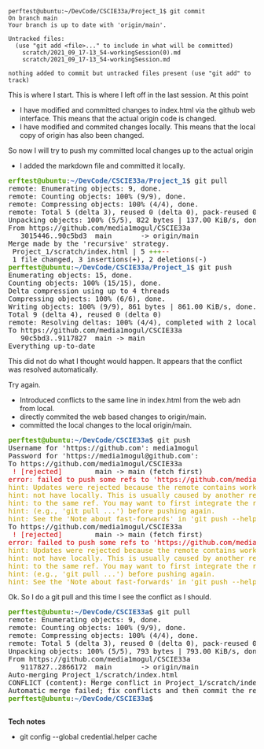 ```
perftest@ubuntu:~/DevCode/CSCIE33a/Project_1$ git commit
On branch main
Your branch is up to date with 'origin/main'.

Untracked files:
  (use "git add <file>..." to include in what will be committed)
	scratch/2021_09_17-13_54-workingSession(0).md
	scratch/2021_09_17-13_54-workingSession.md

nothing added to commit but untracked files present (use "git add" to track)
```



This is where I start.
This is where I left off in the last session.
At this point
 - I have modified and committed changes to index.html via the github web interface. This means that the actual origin code is changed.
 - I have modified and commited changes locally. This  means that the local copy of origin has also been changed.

So now I will try to push my committed local changes up to the actual origin
 - I added the markdown file and committed it locally.

<pre><font color="#4E9A06"><b>erftest@ubuntu</b></font>:<font color="#3465A4"><b>~/DevCode/CSCIE33a/Project_1</b></font>$ git pull
remote: Enumerating objects: 9, done.
remote: Counting objects: 100% (9/9), done.
remote: Compressing objects: 100% (4/4), done.
remote: Total 5 (delta 3), reused 0 (delta 0), pack-reused 0
Unpacking objects: 100% (5/5), 822 bytes | 137.00 KiB/s, done.
From https://github.com/media1mogul/CSCIE33a
   3015446..90c5bd3  main       -&gt; origin/main
Merge made by the &apos;recursive&apos; strategy.
 Project_1/scratch/index.html | 5 <font color="#4E9A06">+++</font><font color="#CC0000">--</font>
 1 file changed, 3 insertions(+), 2 deletions(-)
<font color="#4E9A06"><b>perftest@ubuntu</b></font>:<font color="#3465A4"><b>~/DevCode/CSCIE33a/Project_1</b></font>$ git push
Enumerating objects: 15, done.
Counting objects: 100% (15/15), done.
Delta compression using up to 4 threads
Compressing objects: 100% (6/6), done.
Writing objects: 100% (9/9), 861 bytes | 861.00 KiB/s, done.
Total 9 (delta 4), reused 0 (delta 0)
remote: Resolving deltas: 100% (4/4), completed with 2 local objects.
To https://github.com/media1mogul/CSCIE33a
   90c5bd3..9117827  main -&gt; main
Everything up-to-date
</pre>

This did not do what I thought would happen.
It appears that the conflict was resolved automatically.

Try again.
 - Introduced conflicts to the same line in index.html from the web adn from local.
 - directly commited the web based changes to origin/main.
 - committed the local changes to the local origin/main.
 
 <pre><font color="#4E9A06"><b>perftest@ubuntu</b></font>:<font color="#3465A4"><b>~/DevCode/CSCIE33a</b></font>$ git push
Username for &apos;https://github.com&apos;: media1mogul
Password for &apos;https://media1mogul@github.com&apos;: 
To https://github.com/media1mogul/CSCIE33a
 <font color="#CC0000">! [rejected]       </font> main -&gt; main (fetch first)
<font color="#CC0000">error: failed to push some refs to &apos;https://github.com/media1mogul/CSCIE33a&apos;</font>
<font color="#C4A000">hint: Updates were rejected because the remote contains work that you do</font>
<font color="#C4A000">hint: not have locally. This is usually caused by another repository pushing</font>
<font color="#C4A000">hint: to the same ref. You may want to first integrate the remote changes</font>
<font color="#C4A000">hint: (e.g., &apos;git pull ...&apos;) before pushing again.</font>
<font color="#C4A000">hint: See the &apos;Note about fast-forwards&apos; in &apos;git push --help&apos; for details.</font>
To https://github.com/media1mogul/CSCIE33a
 <font color="#CC0000">! [rejected]       </font> main -&gt; main (fetch first)
<font color="#CC0000">error: failed to push some refs to &apos;https://github.com/media1mogul/CSCIE33a&apos;</font>
<font color="#C4A000">hint: Updates were rejected because the remote contains work that you do</font>
<font color="#C4A000">hint: not have locally. This is usually caused by another repository pushing</font>
<font color="#C4A000">hint: to the same ref. You may want to first integrate the remote changes</font>
<font color="#C4A000">hint: (e.g., &apos;git pull ...&apos;) before pushing again.</font>
<font color="#C4A000">hint: See the &apos;Note about fast-forwards&apos; in &apos;git push --help&apos; for details.</font>
</pre>
 
Ok. So I do a git pull and this time I see the conflict as I should.

<pre><font color="#4E9A06"><b>perftest@ubuntu</b></font>:<font color="#3465A4"><b>~/DevCode/CSCIE33a</b></font>$ git pull
remote: Enumerating objects: 9, done.
remote: Counting objects: 100% (9/9), done.
remote: Compressing objects: 100% (4/4), done.
remote: Total 5 (delta 3), reused 0 (delta 0), pack-reused 0
Unpacking objects: 100% (5/5), 793 bytes | 793.00 KiB/s, done.
From https://github.com/media1mogul/CSCIE33a
   9117827..2866172  main       -&gt; origin/main
Auto-merging Project_1/scratch/index.html
CONFLICT (content): Merge conflict in Project_1/scratch/index.html
Automatic merge failed; fix conflicts and then commit the result.
<font color="#4E9A06"><b>perftest@ubuntu</b></font>:<font color="#3465A4"><b>~/DevCode/CSCIE33a</b></font>$ 

</pre>



**Tech notes**
 - git config --global credential.helper cache